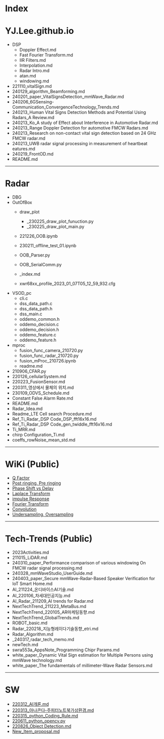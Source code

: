

# Index


# YJ.Lee.github.io  

- DSP  
    + Doppler Effect.md  
    + Fast Fourier Transform.md  
    + IIR Filters.md  
    + Interpolation.md  
    + Radar Intro.md  
    + atan.md  
    + windowing.md  
- 221110_vitalSign.md  
- 240129_algorithm_Beamforming.md  
- 240201_paper_VitalSignsDetection_mmWave_Radar.md  
- 240206_6GSensing-Communication_ConvergenceTechnology_Trends.md  
- 240213_Human Vital Signs Detection Methods and Potential Using Radars_A Review.md  
- 240213_Ko_A study of Effect about Interference in Automotive Radar.md  
- 240213_Range Doppler Detection for automotive FMCW Radars.md  
- 240213_Research on non-contact vital sign detection based on 24 GHz FMCW radar.md  
- 240213_UWB radar signal processing in measurement of heartbeat eatures.md  
- 240219_FrontOD.md  
- README.md  

---

# Radar  

- DBG  
- OutOfBox  
    + draw_plot  
        * _230225_draw_plot_funuction.py  
        * _230225_draw_plot_main.py  
        
    + 221226_OOB.ipynb  
    + 230211_offline_test_01.ipynb  
    + OOB_Parser.py  
    + OOB_SerialComm.py  
    + _index.md  
    + xwr68xx_profile_2023_01_07T05_12_59_932.cfg  
- VSOD_pc  
    + cli.c  
    + dss_data_path.c  
    + dss_data_path.h  
    + dss_main.c
    + oddemo_common.h  
    + oddemo_decision.c  
    + oddemo_decision.h  
    + oddemo_feature.c  
    + oddemo_feature.h  
- mproc  
    + fusion_func_camera_210720.py  
    + fusion_func_radar_210720.py  
    + fusion_mProc_210726.ipynb  
    + readme.md  
- 210906_CFAR.py  
- 220126_cellularSystem.md  
- 220223_FusionSensor.md  
- 220311_영상에서 물체의 위치.md  
- 230109_ODVS_Schedule.md  
- Constant False Alarm Rate.md  
- README.md  
- Radar_Idea.md  
- Readme_LTE Cell search Procedure.md  
- Ref_Ti_Radar_DSP Code_DSP_fft16x16.md  
- Ref_Ti_Radar_DSP Code_gen_twiddle_fft16x16.md  
- Ti_MRR.md  
- chirp Configuration_Ti.md  
- coeffs_rowNoise_mean_std.md  

---

# WiKi (Public)

- [Q Factor](https://github.com/Yunjong-Lee/WiKi/wiki/Q-Factor)
- [Post ringing, Pre ringing](https://github.com/Yunjong-Lee/WiKi/wiki/Post-ringing,-Pre-ringing)
- [Phase Shift vs Delay](https://github.com/Yunjong-Lee/WiKi/wiki/Phase-Shift-vs-Delay)
- [Laplace Transform](https://github.com/Yunjong-Lee/WiKi/wiki/Laplace-Transform)
- [impulse Response](https://github.com/Yunjong-Lee/WiKi/wiki/impulse-Response)
- [Fourier Transform](https://github.com/Yunjong-Lee/WiKi/wiki/Fourier-Transform)
- [Convolution](https://github.com/Yunjong-Lee/WiKi/wiki/Convolution)
- [Undersampling, Oversampling](https://github.com/Yunjong-Lee/WiKi/wiki/Undersampling,-Oversampling)  

---

# Tech-Trends (Public)  

- 2023Activities.md  
- 211015_LiDAR.md  
- 240310_paper_Performance comparison of various windowing On FMCW radar signal processing.md  
- 240328_mmWaveStudio_UserGuide.md  
- 240403_paper_Secure mmWave-Radar-Based Speaker Verification for IoT Smart Home.md  
- AI_211224_온디바이스AI기술.md  
- AI_220106_차세대인공지능.md  
- AI_Radar_211209_AI trends for Radar.md  
- NextTechTrend_211223_MetaBus.md  
- NextTechTrend_220105_AR마케팅동향.md  
- NextTechTrend_GlobalTrends.md  
- ROBOT_basic.md  
- Radar_220218_지능형레이다기술동향_etri.md  
- Radar_Algorithm.md  
- _240317_radar_tech_memo.md
- newTech.md  
- swra553a_AppsNote_Programming Chipr Params.md  
- white_paper_Dynamic Vital Sign estimation for Multiple Persons using mmWave technology.md  
- white_paper_The fundamentals of millimeter-Wave Radar Sensors.md  

---

# SW  

- [220312_AI개론.md](https://github.com/Yunjong-Lee/SW/blob/main/220312_AI%EA%B0%9C%EB%A1%A0.md)  
- [220313_아나콘다-주피터노트북가상환경.md](https://github.com/Yunjong-Lee/SW/blob/main/220313_%EC%95%84%EB%82%98%EC%BD%98%EB%8B%A4-%EC%A3%BC%ED%94%BC%ED%84%B0%EB%85%B8%ED%8A%B8%EB%B6%81%EA%B0%80%EC%83%81%ED%99%98%EA%B2%BD.md)  
- [220315_python_Coding_Rule.md](https://github.com/Yunjong-Lee/SW/blob/main/220315_python_Coding_Rule.md)  
- [220611_python_opencv.py](https://github.com/Yunjong-Lee/SW/blob/main/220611_python_opencv.py)  
- [220826_Object Detection.md](https://github.com/Yunjong-Lee/SW/blob/main/220826_Object%20Detection.md)  
- [New_Item_proposal.md](https://github.com/Yunjong-Lee/SW/blob/main/New_Item_proposal.md)












